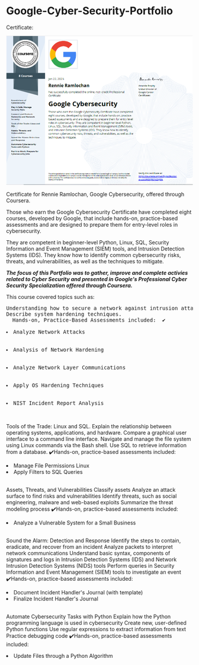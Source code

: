 # Google-Cyber-Security-Portfolio
 
Certificate:

<img src="https://github.com/rennier/Google-Cyber-Security-Portfolio/blob/80d8d1b7f215f7af41323f0ce2ba15dc2b72fef0/Google%20Cybersecurity%20Certificate-Rennie%20Ramlochan.png" alt="View certificate for Rennie Ramlochan, Google Cybersecurity, offered through Coursera. Those who earn the Google Cybersecurity Certificate have completed eight courses, developed by Google, that include hands-on, practice-based assessments and are designed to prepare them for entry-level roles in cybersecurity. They are competent in beginner-level Python, Linux, SQL, Security Information and Event Management (SIEM) tools, and Intrusion Detection Systems (IDS). They know how to identify common cybersecurity risks, threats, and vulnerabilities, as well as the techniques to mitigate."/>

Certificate for Rennie Ramlochan, Google Cybersecurity, offered through Coursera. 

Those who earn the Google Cybersecurity Certificate have completed eight courses, developed by Google, that include hands-on, practice-based assessments and are designed to prepare them for entry-level roles in cybersecurity. 

They are competent in beginner-level Python, Linux, SQL, Security Information and Event Management (SIEM) tools, and Intrusion Detection Systems (IDS). They know how to identify common cybersecurity risks, threats, and vulnerabilities, as well as the techniques to mitigate.

***The focus of this Portfolio was to gather, improve and complete activies related to Cyber Security and presented in Google's Professional Cyber Security Specialization offered through Coursera.*** 

This course covered topics such as:
<pre>
Understanding how to secure a network against intrusion attatcks.
Describe system hardening techniques. 
  Hands-on, Practice-Based Assessments included:  ✔️
  <li>Analyze Network Attacks</li>
  <li>Analysis of Network Hardening</li>
  <li>Analyze Network Layer Communications</li>
  <li>Apply OS Hardening Techniques</li>
  <li>NIST Incident Report Analysis</li>
  <br></pre>

Tools of the Trade: Linux and SQL.
Explain the relationship between operating systems, applications, and hardware.
Compare a graphical user interface to a command line interface.
Navigate and manage the file system using Linux commands via the Bash shell.
Use SQL to retrieve information from a database.
✔️Hands-on, practice-based assessments included:  
 <li>Manage File Permissions Linux</li>
 <li>Apply Filters to SQL Queries</li>
 <br>


Assets, Threats, and Vulnerabilities
Classify assets
Analyze an attack surface to find risks and vulnerabilities
Identify threats, such as social engineering, malware and web-based exploits
Summarize the threat modeling process
✔️Hands-on, practice-based assessments included:  
  <li>Analyze a Vulnerable System for a Small Business</li>
  <br>

Sound the Alarm: Detection and Response
Identify the steps to contain, eradicate, and recover from an incident
Analyze packets to interpret network communications
Understand basic syntax, components of signatures and logs in Intrusion Detection Systems (IDS) and Network Intrusion Detection Systems (NIDS) tools
Perform queries in Security Information and Event Management (SIEM) tools to investigate an event
✔️Hands-on, practice-based assessments included:  
  <li>Document Incident Handler's Journal (with template)</li>
  <li>Finalize Incident Handler's Journal</li>
  <br>


Automate Cybersecurity Tasks with Python
Explain how the Python programming language is used in cybersecurity
Create new, user-defined Python functions
Use regular expressions to extract information from text
Practice debugging code
✔️Hands-on, practice-based assessments included:  
  <li>Update Files through a Python Algorithm</li>
  <br>

